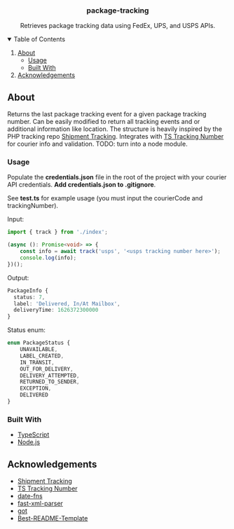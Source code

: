 <p align="center">
  <h3 align="center">package-tracking</h3>

  <p align="center">
    Retrieves package tracking data using FedEx, UPS, and USPS APIs.
  </p>
</p>

<!-- TABLE OF CONTENTS -->
<details open="open">
  <summary>Table of Contents</summary>
  <ol>
    <li>
      <a href="#about">About</a>
      <ul>
        <li><a href="#usage">Usage</a></li>
        <li><a href="#built-with">Built With</a></li>
      </ul>
    </li>
    <li><a href="#acknowledgements">Acknowledgements</a></li>
  </ol>
</details>

<!-- ABOUT THE PROJECT -->

## About

Returns the last package tracking event for a given package tracking number. Can be easily modified to return all tracking events and or additional information like location. The structure is heavily inspired by the PHP tracking repo [Shipment Tracking](https://github.com/hautelook/shipment-tracking). Integrates with [TS Tracking Number](https://github.com/rjbrooksjr/ts-tracking-number) for courier info and validation. TODO: turn into a node module.

### Usage

Populate the **credentials.json** file in the root of the project with your courier API credentials. **Add credentials.json to .gitignore**.

See **test.ts** for example usage (you must input the courierCode and trackingNumber).

Input:
```typescript
import { track } from './index';

(async (): Promise<void> => {
    const info = await track('usps', '<usps tracking number here>');
    console.log(info);
})();
```

Output:
```typescript
PackageInfo {
  status: 7,
  label: 'Delivered, In/At Mailbox',
  deliveryTime: 1626372300000
}
```

Status enum:
```typescript
enum PackageStatus {
    UNAVAILABLE,
    LABEL_CREATED,
    IN_TRANSIT,
    OUT_FOR_DELIVERY,
    DELIVERY_ATTEMPTED,
    RETURNED_TO_SENDER,
    EXCEPTION,
    DELIVERED
}
```

### Built With

-   [TypeScript](https://www.typescriptlang.org/)
-   [Node.js](https://nodejs.org/)

<!-- ACKNOWLEDGEMENTS -->

## Acknowledgements

-   [Shipment Tracking](https://github.com/hautelook/shipment-tracking)
-   [TS Tracking Number](https://github.com/rjbrooksjr/ts-tracking-number)
-   [date-fns](https://date-fns.org/)
-   [fast-xml-parser](https://github.com/NaturalIntelligence/fast-xml-parser)
-   [got](https://github.com/sindresorhus/got)
-   [Best-README-Template](https://github.com/othneildrew/Best-README-Template)

<!-- MARKDOWN LINKS & IMAGES -->
<!-- https://www.markdownguide.org/basic-syntax/#reference-style-links -->
